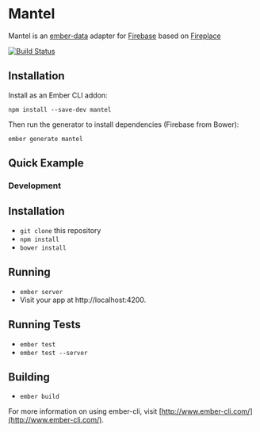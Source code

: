 # Mantel

Mantel is an [ember-data](http://emberjs.com/api/data/) adapter for [Firebase](http://firebase.com) based on [Fireplace](https://github.com/rlivsey/mantel)

[![Build Status](https://travis-ci.org/mileszim/mantel.svg?branch=master)](https://travis-ci.org/mileszim/mantel)

## Installation

Install as an Ember CLI addon:

```
npm install --save-dev mantel
```

Then run the generator to install dependencies (Firebase from Bower):

```
ember generate mantel
```

## Quick Example



### Development

## Installation

* `git clone` this repository
* `npm install`
* `bower install`

## Running

* `ember server`
* Visit your app at http://localhost:4200.

## Running Tests

* `ember test`
* `ember test --server`

## Building

* `ember build`

For more information on using ember-cli, visit [http://www.ember-cli.com/](http://www.ember-cli.com/).
